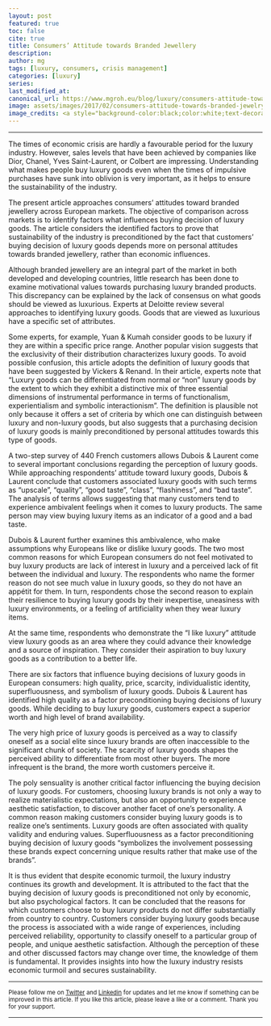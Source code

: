 ```yaml
---
layout: post
featured: true
toc: false
cite: true
title: Consumers’ Attitude towards Branded Jewellery
description: 
author: mg
tags: [luxury, consumers, crisis management]
categories: [luxury]
series: 
last_modified_at: 
canonical_url: https://www.mgroh.eu/blog/luxury/consumers-attitude-towards-branded-jewelry/
image: assets/images/2017/02/consumers-attitude-towards-branded-jewelry.jpg
image_credits: <a style="background-color:black;color:white;text-decoration:none;padding:4px 6px;font-family:-apple-system, BlinkMacSystemFont, &quot;San Francisco&quot;, &quot;Helvetica Neue&quot;, Helvetica, Ubuntu, Roboto, Noto, &quot;Segoe UI&quot;, Arial, sans-serif;font-size:12px;font-weight:bold;line-height:1.2;display:inline-block;border-radius:3px" href="https://unsplash.com/@gabriellehenderson?utm_medium=referral&amp;utm_campaign=photographer-credit&amp;utm_content=creditBadge" target="_blank" rel="noopener noreferrer" title="Download free do whatever you want high-resolution photos from Gabrielle Henderson"><span style="display:inline-block;padding:2px 3px"><svg xmlns="http://www.w3.org/2000/svg" style="height:12px;width:auto;position:relative;vertical-align:middle;top:-2px;fill:white" viewBox="0 0 32 32"><title>unsplash-logo</title><path d="M10 9V0h12v9H10zm12 5h10v18H0V14h10v9h12v-9z"></path></svg></span><span style="display:inline-block;padding:2px 3px">Gabrielle Henderson</span></a>
---
```



---
The times of economic crisis are hardly a favourable period for the luxury industry. However, sales levels that have been achieved by companies like Dior, Chanel, Yves Saint-Laurent, or Colbert are impressing. Understanding what makes people buy luxury goods even when the times of impulsive purchases have sunk into oblivion is very important, as it helps to ensure the sustainability of the industry. 

The present article approaches consumers’ attitudes toward branded jewellery across European markets. The objective of comparison across markets is to identify factors what influences buying decision of luxury goods. The article considers the identified factors to prove that sustainability of the industry is preconditioned by the fact that customers’ buying decision of luxury goods depends more on personal attitudes towards branded jewellery, rather than economic influences.

Although branded jewellery are an integral part of the market in both developed and developing countries, little research has been done to examine motivational values towards purchasing luxury branded products. This discrepancy can be explained by the lack of consensus on what goods should be viewed as luxurious. Experts at Deloitte review several approaches to identifying luxury goods. Goods that are viewed as luxurious have a specific set of attributes. 

Some experts, for example, Yuan &amp; Kumah consider goods to be luxury if they are within a specific price range. Another popular vision suggests that the exclusivity of their distribution characterizes luxury goods. To avoid possible confusion, this article adopts the definition of luxury goods that have been suggested by Vickers &amp; Renand. In their article, experts note that “Luxury goods can be differentiated from normal or “non” luxury goods by the extent to which they exhibit a distinctive mix of three essential dimensions of instrumental performance in terms of functionalism, experientialism and symbolic interactionism”. The definition is plausible not only because it offers a set of criteria by which one can distinguish between luxury and non-luxury goods, but also suggests that a purchasing decision of luxury goods is mainly preconditioned by personal attitudes towards this type of goods.

A two-step survey of 440 French customers allows Dubois &amp; Laurent come to several important conclusions regarding the perception of luxury goods. While approaching respondents’ attitude toward luxury goods, Dubois &amp; Laurent conclude that customers associated luxury goods with such terms as “upscale”, “quality”, “good taste”, “class”, “flashiness”, and “bad taste”. The analysis of terms allows suggesting that many customers tend to experience ambivalent feelings when it comes to luxury products. The same person may view buying luxury items as an indicator of a good and a bad taste.

Dubois &amp; Laurent further examines this ambivalence, who make assumptions why Europeans like or dislike luxury goods. The two most common reasons for which European consumers do not feel motivated to buy luxury products are lack of interest in luxury and a perceived lack of fit between the individual and luxury. The respondents who name the former reason do not see much value in luxury goods, so they do not have an appétit for them. In turn, respondents chose the second reason to explain their resilience to buying luxury goods by their inexpertise, uneasiness with luxury environments, or a feeling of artificiality when they wear luxury items.

At the same time, respondents who demonstrate the “I like luxury” attitude view luxury goods as an area where they could advance their knowledge and a source of inspiration. They consider their aspiration to buy luxury goods as a contribution to a better life.

There are six factors that influence buying decisions of luxury goods in European consumers: high quality, price, scarcity, individualistic identity, superfluousness, and symbolism of luxury goods. Dubois &amp; Laurent has identified high quality as a factor preconditioning buying decisions of luxury goods. While deciding to buy luxury goods, customers expect a superior worth and high level of brand availability.

The very high price of luxury goods is perceived as a way to classify oneself as a social elite since luxury brands are often inaccessible to the significant chunk of society.
The scarcity of luxury goods shapes the perceived ability to differentiate from most other buyers. The more infrequent is the brand, the more worth customers perceive it.

The poly sensuality is another critical factor influencing the buying decision of luxury goods. For customers, choosing luxury brands is not only a way to realize materialistic expectations, but also an opportunity to experience aesthetic satisfaction, to discover another facet of one’s personality.
A common reason making customers consider buying luxury goods is to realize one’s sentiments. Luxury goods are often associated with quality validity and enduring values.
Superfluousness as a factor preconditioning buying decision of luxury goods “symbolizes the involvement possessing these brands expect concerning unique results rather that make use of the brands”.

It is thus evident that despite economic turmoil, the luxury industry continues its growth and development. It is attributed to the fact that the buying decision of luxury goods is preconditioned not only by economic, but also psychological factors. It can be concluded that the reasons for which customers choose to buy luxury products do not differ substantially from country to country. Customers consider buying luxury goods because the process is associated with a wide range of experiences, including perceived reliability, opportunity to classify oneself to a particular group of people, and unique aesthetic satisfaction. Although the perception of these and other discussed factors may change over time, the knowledge of them is fundamental. It provides insights into how the luxury industry resists economic turmoil and secures sustainability.

---

<small>Please follow me on [Twitter](https://twitter.com/mgroh_eu) and [Linkedin](https://www.linkedin.com/in/maxgroh/) for updates and let me know if something can be improved in this article. If you like this article, please leave a like or a comment. Thank you for your support.

---
